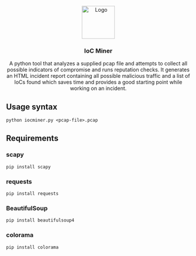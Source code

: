 <p align="center">
    <img src="https://cdn.icon-icons.com/icons2/1965/PNG/512/tool10_122839.png" alt="Logo" width=90 height=90>
  </a>

  <h3 align="center">IoC Miner</h3>

  <p align="center">
    A python tool that analyzes a supplied pcap file and attempts to collect all possible indicators of compromise and runs reputation checks. It generates an HTML incident report containing all possible malicious traffic and a list of IoCs found which saves time and provides a good starting point while working on an incident.
    <br>

## Usage syntax

```text
python iocminer.py <pcap-file>.pcap
```
## Requirements
  
### scapy
  ```text
pip install scapy
```
### requests
  ```text
pip install requests
```
### BeautifulSoup
  ```text
pip install beautifulsoup4
```
### colorama
  ```text
pip install colorama
```
